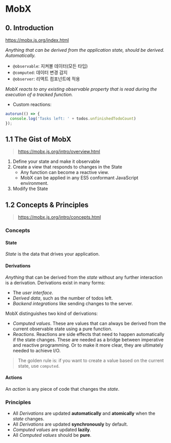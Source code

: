 # MobX

## 0. Introduction

https://mobx.js.org/index.html

*Anything that can be derived from the application state, should be derived. Automatically.*

- `@observable`: 지켜볼 데이터(모든 타입)
- `@computed`: 데이터 변경 감지
- `@observer`: 리액트 컴포넌트에 적용

*MobX reacts to any existing observable property that is read during the execution of a tracked function.*

- Custom reactions:

```javascript
autorun(() => {
  console.log('Tasks left: ' + todos.unfinishedTodoCount)
});
```

## 1.1 The Gist of MobX

> https://mobx.js.org/intro/overview.html

1. Define your state and make it observable
2. Create a view that responds to changes in the State
   - Any function can become a reactive view.
   - MobX can be applied in any ES5 conformant JavaScript environment.
3. Modify the State

## 1.2 Concepts & Principles

> https://mobx.js.org/intro/concepts.html

### Concepts

#### State

*State* is the data that drives your application.

#### Derivations

*Anything* that can be derived from the *state* without any further interaction is a derivation. Derivations exist in many forms:

- The *user interface*.
- *Derived data*, such as the number of todos left.
- *Backend integrations* like sending changes to the server.

MobX distinguishes two kind of derivations:

- *Computed values*. These are values that can always be derived from the current observable state using a pure function.
- *Reactions*. Reactions are side effects that need to happen automatically if the state changes. These are needed as a bridge between imperative and reactive programming. Or to make it more clear, they are ultimately needed to achieve I/O.

> The golden rule is: if you want to create a value based on the current state, use `computed`.

#### Actions

An *action* is any piece of code that changes the *state*.

### Principles

- All *Derivations* are updated **automatically** and **atomically** when the *state* changes.
- All *Derivations* are updated **synchronously** by default.
- *Computed values* are updated **lazily**.
- All *Computed values* should be **pure**.
